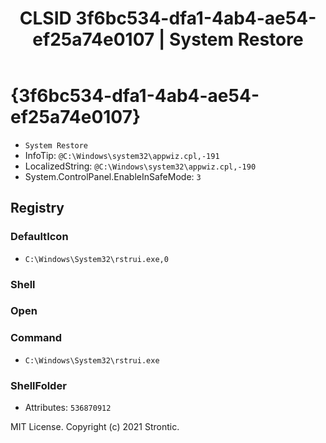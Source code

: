 ﻿---
title: "CLSID 3f6bc534-dfa1-4ab4-ae54-ef25a74e0107 | System Restore"
excerpt: What is COM-Object CLSID 3f6bc534-dfa1-4ab4-ae54-ef25a74e0107?
---

# {3f6bc534-dfa1-4ab4-ae54-ef25a74e0107}

* `System Restore`
* InfoTip: `@C:\Windows\system32\appwiz.cpl,-191`
* LocalizedString: `@C:\Windows\system32\appwiz.cpl,-190`
* System.ControlPanel.EnableInSafeMode: `3`

## Registry


### DefaultIcon

* `C:\Windows\System32\rstrui.exe,0`

### Shell


### Open


### Command

* `C:\Windows\System32\rstrui.exe`

### ShellFolder

* Attributes: `536870912`

MIT License. Copyright (c) 2021 Strontic.


